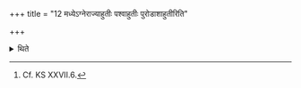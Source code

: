 +++
title = "12 मध्येऽग्नेराज्याहुतीः पश्वाहुतीः पुरोडाशाहुतीरिति"

+++

<details><summary>थिते</summary>

12. He offers the libations of ghee, oblations of the animal and oblations of sacrificial bread in the middle part of the fire; (one offers) the libations of Soma round the fire.[^1]   

[^1]: Cf. KS XXVII.6.  
</details>

